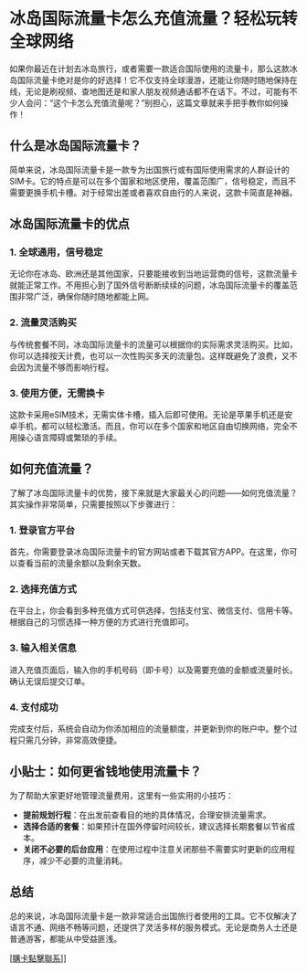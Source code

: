 # 冰岛国际流量卡怎么充值流量？轻松玩转全球网络

如果你最近在计划去冰岛旅行，或者需要一款适合国际使用的流量卡，那么这款冰岛国际流量卡绝对是你的好选择！它不仅支持全球漫游，还能让你随时随地保持在线，无论是刷视频、查地图还是和家人朋友视频通话都不在话下。不过，可能有不少人会问：“这个卡怎么充值流量呢？”别担心，这篇文章就来手把手教你如何操作！

## 什么是冰岛国际流量卡？

简单来说，冰岛国际流量卡是一款专为出国旅行或有国际使用需求的人群设计的SIM卡。它的特点是可以在多个国家和地区使用，覆盖范围广，信号稳定，而且不需要更换手机卡槽。对于经常出差或者喜欢自由行的人来说，这款卡简直是神器。

## 冰岛国际流量卡的优点

### 1. 全球通用，信号稳定
无论你在冰岛、欧洲还是其他国家，只要能接收到当地运营商的信号，这款流量卡就能正常工作。不用担心到了国外信号断断续续的问题，冰岛国际流量卡的覆盖范围非常广泛，确保你随时随地都能上网。

### 2. 流量灵活购买
与传统套餐不同，冰岛国际流量卡的流量可以根据你的实际需求灵活购买。比如，你可以选择按天计费，也可以一次性购买多天的流量包。这样既避免了浪费，又不会因为流量不够而影响行程。

### 3. 使用方便，无需换卡
这款卡采用eSIM技术，无需实体卡槽，插入后即可使用。无论是苹果手机还是安卓手机，都可以轻松激活。而且，你可以在多个国家和地区自由切换网络，完全不用操心语言障碍或繁琐的手续。

## 如何充值流量？

了解了冰岛国际流量卡的优势，接下来就是大家最关心的问题——如何充值流量？其实操作非常简单，只需要按照以下步骤进行：

### 1. 登录官方平台
首先，你需要登录冰岛国际流量卡的官方网站或者下载其官方APP。在这里，你可以查看当前的流量余额以及剩余天数。

### 2. 选择充值方式
在平台上，你会看到多种充值方式可供选择，包括支付宝、微信支付、信用卡等。根据自己的习惯选择一种方便的方式进行充值即可。

### 3. 输入相关信息
进入充值页面后，输入你的手机号码（即卡号）以及需要充值的金额或流量时长。确认无误后提交订单。

### 4. 支付成功
完成支付后，系统会自动为你添加相应的流量额度，并更新到你的账户中。整个过程只需几分钟，非常高效便捷。

## 小贴士：如何更省钱地使用流量卡？

为了帮助大家更好地管理流量费用，这里有一些实用的小技巧：

- **提前规划行程**：在出发前查看目的地的具体情况，合理安排流量需求。
- **选择合适的套餐**：如果预计在国外停留时间较长，建议选择长期套餐以节省成本。
- **关闭不必要的后台应用**：在使用过程中注意关闭那些不需要实时更新的应用程序，减少不必要的流量消耗。

## 总结

总的来说，冰岛国际流量卡是一款非常适合出国旅行者使用的工具。它不仅解决了语言不通、网络不畅等问题，还提供了灵活多样的服务模式。无论是商务人士还是普通游客，都能从中受益匪浅。

[[購卡點擊聯系](https://t.me/s/esim1088)]]